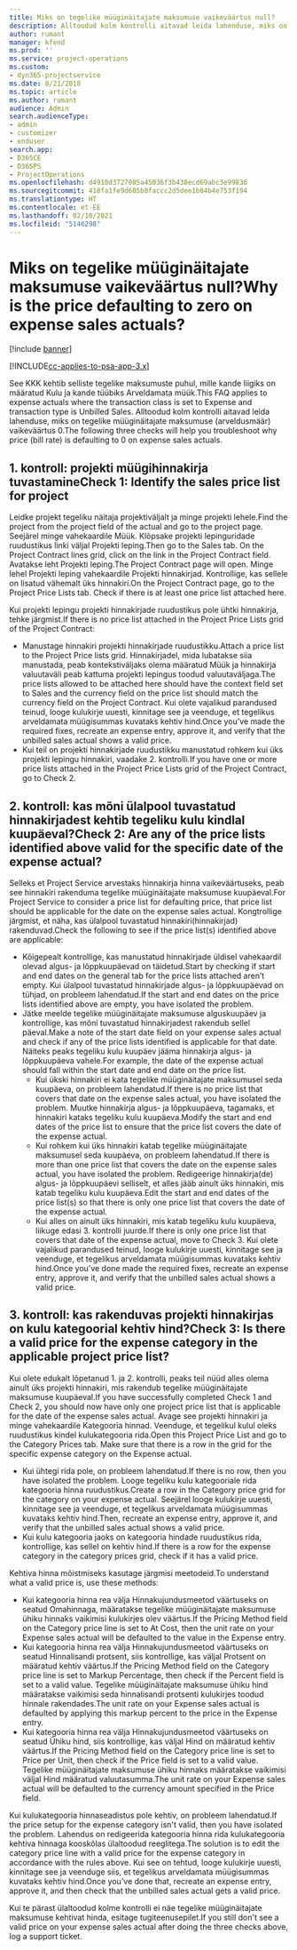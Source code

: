 ```yaml
---
title: Miks on tegelike müüginäitajate maksumuse vaikeväärtus null?
description: Alltoodud kolm kontrolli aitavad leida lahenduse, miks on tegelike müüginäitajate maksumuse vaikeväärtus 0.
author: rumant
manager: kfend
ms.prod: ''
ms.service: project-operations
ms.custom:
- dyn365-projectservice
ms.date: 8/21/2018
ms.topic: article
ms.author: rumant
audience: Admin
search.audienceType:
- admin
- customizer
- enduser
search.app:
- D365CE
- D365PS
- ProjectOperations
ms.openlocfilehash: d4910d3727085a45036f3b438ecd69abc3e99836
ms.sourcegitcommit: 418fa1fe9d605b8faccc2d5dee1b04b4e753f194
ms.translationtype: HT
ms.contentlocale: et-EE
ms.lasthandoff: 02/10/2021
ms.locfileid: "5146298"
---
```

# <a name="why-is-the-price-defaulting-to-zero-on-expense-sales-actuals"></a><span data-ttu-id="5d40a-103">Miks on tegelike müüginäitajate maksumuse vaikeväärtus null?</span><span class="sxs-lookup"><span data-stu-id="5d40a-103">Why is the price defaulting to zero on expense sales actuals?</span></span>

[!include [banner](../includes/psa-now-project-operations.md)]

[!INCLUDE[cc-applies-to-psa-app-3.x](../includes/cc-applies-to-psa-app-3x.md)]

<span data-ttu-id="5d40a-104">See KKK kehtib selliste tegelike maksumuste puhul, mille kande liigiks on määratud Kulu ja kande tüübiks Arveldamata müük.</span><span class="sxs-lookup"><span data-stu-id="5d40a-104">This FAQ applies to expense actuals where the transaction class is set to Expense and transaction type is Unbilled Sales.</span></span> <span data-ttu-id="5d40a-105">Alltoodud kolm kontrolli aitavad leida lahenduse, miks on tegelike müüginäitajate maksumuse (arveldusmäär) vaikeväärtus 0.</span><span class="sxs-lookup"><span data-stu-id="5d40a-105">The following three checks will help you troubleshoot why price (bill rate) is defaulting to 0 on expense sales actuals.</span></span>

## <a name="check-1-identify-the-sales-price-list-for-project"></a><span data-ttu-id="5d40a-106">1. kontroll: projekti müügihinnakirja tuvastamine</span><span class="sxs-lookup"><span data-stu-id="5d40a-106">Check 1: Identify the sales price list for project</span></span>

<span data-ttu-id="5d40a-107">Leidke projekt tegeliku näitaja projektiväljalt ja minge projekti lehele.</span><span class="sxs-lookup"><span data-stu-id="5d40a-107">Find the project from the project field of the actual and go to the project page.</span></span> <span data-ttu-id="5d40a-108">Seejärel minge vahekaardile Müük. Klõpsake projekti lepinguridade ruudustikus linki väljal Projekti leping.</span><span class="sxs-lookup"><span data-stu-id="5d40a-108">Then go to the Sales tab. On the Project Contract lines grid, click on the link in the Project Contract field.</span></span> <span data-ttu-id="5d40a-109">Avatakse leht Projekti leping.</span><span class="sxs-lookup"><span data-stu-id="5d40a-109">The Project Contract page will open.</span></span> <span data-ttu-id="5d40a-110">Minge lehel Projekti leping vahekaardile Projekti hinnakirjad. Kontrollige, kas sellele on lisatud vähemalt üks hinnakiri.</span><span class="sxs-lookup"><span data-stu-id="5d40a-110">On the Project Contract page, go to the Project Price Lists tab. Check if there is at least one price list attached here.</span></span>

<span data-ttu-id="5d40a-111">Kui projekti lepingu projekti hinnakirjade ruudustikus pole ühtki hinnakirja, tehke järgmist.</span><span class="sxs-lookup"><span data-stu-id="5d40a-111">If there is no price list attached in the Project Price Lists grid of the Project Contract:</span></span>

- <span data-ttu-id="5d40a-112">Manustage hinnakiri projekti hinnakirjade ruudustikku.</span><span class="sxs-lookup"><span data-stu-id="5d40a-112">Attach a price list to the Project Price lists grid.</span></span> <span data-ttu-id="5d40a-113">Hinnakirjadel, mida lubatakse siia manustada, peab kontekstiväljaks olema määratud Müük ja hinnakirja valuutaväli peab kattuma projekti lepingus toodud valuutaväljaga.</span><span class="sxs-lookup"><span data-stu-id="5d40a-113">The price lists allowed to be attached here should have the context field set to Sales and the currency field on the price list should match the currency field on the Project Contract.</span></span> <span data-ttu-id="5d40a-114">Kui olete vajalikud parandused teinud, looge kulukirje uuesti, kinnitage see ja veenduge, et tegelikus arveldamata müügisummas kuvataks kehtiv hind.</span><span class="sxs-lookup"><span data-stu-id="5d40a-114">Once you’ve made the required fixes, recreate an expense entry, approve it, and verify that the unbilled sales actual shows a valid price.</span></span>
- <span data-ttu-id="5d40a-115">Kui teil on projekti hinnakirjade ruudustikku manustatud rohkem kui üks projekti lepingu hinnakiri, vaadake 2. kontrolli.</span><span class="sxs-lookup"><span data-stu-id="5d40a-115">If you have one or more price lists attached in the Project Price Lists grid of the Project Contract, go to Check 2.</span></span>

## <a name="check-2-are-any-of-the-price-lists-identified-above-valid-for-the-specific-date-of-the-expense-actual"></a><span data-ttu-id="5d40a-116">2. kontroll: kas mõni ülalpool tuvastatud hinnakirjadest kehtib tegeliku kulu kindlal kuupäeval?</span><span class="sxs-lookup"><span data-stu-id="5d40a-116">Check 2: Are any of the price lists identified above valid for the specific date of the expense actual?</span></span>

<span data-ttu-id="5d40a-117">Selleks et Project Service arvestaks hinnakirja hinna vaikeväärtuseks, peab see hinnakiri rakenduma tegelike müüginäitajate maksumuse kuupäeval.</span><span class="sxs-lookup"><span data-stu-id="5d40a-117">For Project Service to consider a price list for defaulting price, that price list should be applicable for the date on the expense sales actual.</span></span> <span data-ttu-id="5d40a-118">Kongtrollige järgmist, et näha, kas ülalpool tuvastatud hinnakiri(hinnakirjad) rakenduvad.</span><span class="sxs-lookup"><span data-stu-id="5d40a-118">Check the following to see if the price list(s) identified above are applicable:</span></span>

- <span data-ttu-id="5d40a-119">Kõigepealt kontrollige, kas manustatud hinnakirjade üldisel vahekaardil olevad algus- ja lõppkuupäevad on täidetud.</span><span class="sxs-lookup"><span data-stu-id="5d40a-119">Start by checking if start and end dates on the general tab for the price lists attached aren’t empty.</span></span> <span data-ttu-id="5d40a-120">Kui ülalpool tuvastatud hinnakirjade algus- ja lõppkuupäevad on tühjad, on probleem lahendatud.</span><span class="sxs-lookup"><span data-stu-id="5d40a-120">If the start and end dates on the price lists identified above are empty, you have isolated the problem.</span></span> 
- <span data-ttu-id="5d40a-121">Jätke meelde tegelike müüginäitajate maksumuse alguskuupäev ja kontrollige, kas mõni tuvastatud hinnakirjadest rakendub sellel päeval.</span><span class="sxs-lookup"><span data-stu-id="5d40a-121">Make a note of the start date field on your expense sales actual and check if any of the price lists identified is applicable for that date.</span></span> <span data-ttu-id="5d40a-122">Näiteks peaks tegeliku kulu kuupäev jääma hinnakirja algus- ja lõppkuupäeva vahele.</span><span class="sxs-lookup"><span data-stu-id="5d40a-122">For example, the date of the expense actual should fall within the start date and end date on the price list.</span></span> 
    - <span data-ttu-id="5d40a-123">Kui ükski hinnakiri ei kata tegelike müüginäitajate maksumusel seda kuupäeva, on probleem lahendatud.</span><span class="sxs-lookup"><span data-stu-id="5d40a-123">If there is no price list that covers that date on the expense sales actual, you have isolated the problem.</span></span> <span data-ttu-id="5d40a-124">Muutke hinnakirja algus- ja lõppkuupäeva, tagamaks, et hinnakiri kataks tegeliku kulu kuupäeva.</span><span class="sxs-lookup"><span data-stu-id="5d40a-124">Modify the start and end dates of the price list to ensure that the price list covers the date of the expense actual.</span></span> 
    - <span data-ttu-id="5d40a-125">Kui rohkem kui üks hinnakiri katab tegelike müüginäitajate maksumusel seda kuupäeva, on probleem lahendatud.</span><span class="sxs-lookup"><span data-stu-id="5d40a-125">If there is more than one price list that covers the date on the expense sales actual, you have isolated the problem.</span></span> <span data-ttu-id="5d40a-126">Redigeerige hinnakirja(de) algus- ja lõppkuupäevi selliselt, et alles jääb ainult üks hinnakiri, mis katab tegeliku kulu kuupäeva.</span><span class="sxs-lookup"><span data-stu-id="5d40a-126">Edit the start and end dates of the price list(s) so that there is only one price list that covers the date of the expense actual.</span></span> 
    - <span data-ttu-id="5d40a-127">Kui alles on ainult üks hinnakiri, mis katab tegeliku kulu kuupäeva, liikuge edasi 3. kontrolli juurde.</span><span class="sxs-lookup"><span data-stu-id="5d40a-127">If there is only one price list that covers that date of the expense actual, move to Check 3.</span></span>
<span data-ttu-id="5d40a-128">Kui olete vajalikud parandused teinud, looge kulukirje uuesti, kinnitage see ja veenduge, et tegelikus arveldamata müügisummas kuvataks kehtiv hind.</span><span class="sxs-lookup"><span data-stu-id="5d40a-128">Once you’ve done made the required fixes, recreate an expense entry, approve it, and verify that the unbilled sales actual shows a valid price.</span></span>

## <a name="check-3-is-there-a-valid-price-for-the-expense-category-in-the-applicable-project-price-list"></a><span data-ttu-id="5d40a-129">3. kontroll: kas rakenduvas projekti hinnakirjas on kulu kategoorial kehtiv hind?</span><span class="sxs-lookup"><span data-stu-id="5d40a-129">Check 3: Is there a valid price for the expense category in the applicable project price list?</span></span> 

<span data-ttu-id="5d40a-130">Kui olete edukalt lõpetanud 1. ja 2. kontrolli, peaks teil nüüd alles olema ainult üks projekti hinnakiri, mis rakendub tegelike müüginäitajate maksumuse kuupäeval.</span><span class="sxs-lookup"><span data-stu-id="5d40a-130">If you have successfully completed Check 1 and Check 2, you should now have only one project price list that is applicable for the date of the expense sales actual.</span></span> <span data-ttu-id="5d40a-131">Avage see projekti hinnakiri ja minge vahekaardile Kategooria hinnad. Veenduge, et tegelikul kulul oleks ruudustikus kindel kulukategooria rida.</span><span class="sxs-lookup"><span data-stu-id="5d40a-131">Open this Project Price List and go to the Category Prices tab. Make sure that there is a row in the grid for the specific expense category on the Expense actual.</span></span>
 
- <span data-ttu-id="5d40a-132">Kui ühtegi rida pole, on probleem lahendatud.</span><span class="sxs-lookup"><span data-stu-id="5d40a-132">If there is no row, then you have isolated the problem.</span></span> <span data-ttu-id="5d40a-133">Looge tegeliku kulu kategooriale rida kategooria hinna ruudustikus.</span><span class="sxs-lookup"><span data-stu-id="5d40a-133">Create a row in the Category price grid for the category on your expense actual.</span></span> <span data-ttu-id="5d40a-134">Seejärel looge kulukirje uuesti, kinnitage see ja veenduge, et tegelikus arveldamata müügisummas kuvataks kehtiv hind.</span><span class="sxs-lookup"><span data-stu-id="5d40a-134">Then, recreate an expense entry, approve it, and verify that the unbilled sales actual shows a valid price.</span></span> 
- <span data-ttu-id="5d40a-135">Kui kulu kategooria jaoks on kategooria hindade ruudustikus rida, kontrollige, kas sellel on kehtiv hind.</span><span class="sxs-lookup"><span data-stu-id="5d40a-135">If there is a row for the expense category in the category prices grid, check if it has a valid price.</span></span>

<span data-ttu-id="5d40a-136">Kehtiva hinna mõistmiseks kasutage järgmisi meetodeid.</span><span class="sxs-lookup"><span data-stu-id="5d40a-136">To understand what a valid price is, use these methods:</span></span>

- <span data-ttu-id="5d40a-137">Kui kategooria hinna rea välja Hinnakujundusmeetod väärtuseks on seatud Omahinnaga, määratakse tegelike müüginäitajate maksumuse ühiku hinnaks vaikimisi kulukirjes olev väärtus.</span><span class="sxs-lookup"><span data-stu-id="5d40a-137">If the Pricing Method field on the Category price line is set to At Cost, then the unit rate on your Expense sales actual will be defaulted to the value in the Expense entry.</span></span>
- <span data-ttu-id="5d40a-138">Kui kategooria hinna rea välja Hinnakujundusmeetod väärtuseks on seatud Hinnalisandi protsent, siis kontrollige, kas väljal Protsent on määratud kehtiv väärtus.</span><span class="sxs-lookup"><span data-stu-id="5d40a-138">If the Pricing Method field on the Category price line is set to Markup Percentage, then check if the Percent field is set to a valid value.</span></span> <span data-ttu-id="5d40a-139">Tegelike müüginäitajate maksumuse ühiku hind määratakse vaikimisi seda hinnalisandi protsenti kulukirjes toodud hinnale rakendades.</span><span class="sxs-lookup"><span data-stu-id="5d40a-139">The unit rate on your Expense sales actual is defaulted by applying this markup percent to the price in the Expense entry.</span></span>
- <span data-ttu-id="5d40a-140">Kui kategooria hinna rea välja Hinnakujundusmeetod väärtuseks on seatud Ühiku hind, siis kontrollige, kas väljal Hind on määratud kehtiv väärtus.</span><span class="sxs-lookup"><span data-stu-id="5d40a-140">If the Pricing Method field on the Category price line is set to Price per Unit, then check if the Price field is set to a valid value.</span></span> <span data-ttu-id="5d40a-141">Tegelike müüginäitajate maksumuse ühiku hinnaks määratakse vaikimisi väljal Hind määratud valuutasumma.</span><span class="sxs-lookup"><span data-stu-id="5d40a-141">The unit rate on your Expense sales actual will be defaulted to the currency amount specified in the Price field.</span></span>

<span data-ttu-id="5d40a-142">Kui kulukategooria hinnaseadistus pole kehtiv, on probleem lahendatud.</span><span class="sxs-lookup"><span data-stu-id="5d40a-142">If the price setup for the expense category isn't valid, then you have isolated the problem.</span></span> <span data-ttu-id="5d40a-143">Lahendus on redigeerida kategooria hinna rida kulukategooria kehtiva hinnaga kooskõlas ülaltoodud reeglitega.</span><span class="sxs-lookup"><span data-stu-id="5d40a-143">The solution is to edit the category price line with a valid price for the expense category in accordance with the rules above.</span></span> <span data-ttu-id="5d40a-144">Kui see on tehtud, looge kulukirje uuesti, kinnitage see ja veenduge siis, et tegelikus arveldamata müügisummas kuvataks kehtiv hind.</span><span class="sxs-lookup"><span data-stu-id="5d40a-144">Once you’ve done that, recreate an expense entry, approve it, and then check that the unbilled sales actual gets a valid price.</span></span>

<span data-ttu-id="5d40a-145">Kui te pärast ülaltoodud kolme kontrolli ei näe tegelike müüginäitajate maksumuse kehtivat hinda, esitage tugiteenusepilet.</span><span class="sxs-lookup"><span data-stu-id="5d40a-145">If you still don't see a valid price on your expense sales actual after doing the three checks above, log a support ticket.</span></span>


